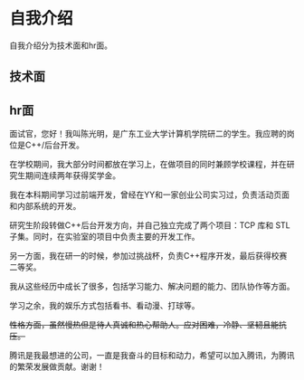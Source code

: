 # 自我介绍

自我介绍分为技术面和hr面。

## 技术面



## hr面

面试官，您好！我叫陈光明，是广东工业大学计算机学院研二的学生。我应聘的岗位是C++/后台开发。

在学校期间，我大部分时间都放在学习上，在做项目的同时兼顾学校课程，并在研究生期间连续两年获得奖学金。

我在本科期间学习过前端开发，曾经在YY和一家创业公司实习过，负责活动页面和内部系统的开发。

研究生阶段转做C++后台开发方向，并自己独立完成了两个项目：TCP 库和 STL 子集。同时，在实验室的项目中负责主要的开发工作。

另一方面，我在研一的时候，参加过挑战杯，负责C++程序开发，最后获得校赛二等奖。

我从这些经历中成长了很多，包括学习能力、解决问题的能力、团队协作等方面。

学习之余，我的娱乐方式包括看书、看动漫、打球等。

~~性格方面，虽然慢热但是待人真诚和热心帮助人。应对困难，冷静、坚韧且能抗压。~~

腾讯是我最想进的公司，一直是我奋斗的目标和动力，希望可以加入腾讯，为腾讯的繁荣发展做贡献。谢谢！

